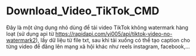 # Download_Video_TikTok_CMD
Đây là một ứng dụng nhỏ dùng để tải video TikTok không watermark hàng loạt (sử dụng api từ https://rapidapi.com/yi005/api/tiktok-video-no-watermark2), lấy dữ liệu từ file txt, sau khi tải xuống có thể tạo caption cho từng video để đăng lên mạng xã hội khác như reels instagram, facebook,...
